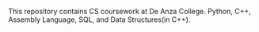 This repository contains CS coursework at De Anza College. Python, C++, Assembly Language, SQL, and Data Structures(in C++). 
